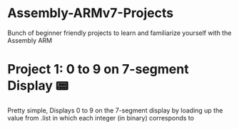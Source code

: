 # Assembly-ARMv7-Projects
Bunch of beginner friendly projects to learn and familiarize yourself with the Assembly ARM 

# Project 1: 0 to 9 on 7-segment Display 📟
Pretty simple, Displays 0 to 9 on the 7-segment display by loading up the value from .list in which each integer (in binary) corresponds to 